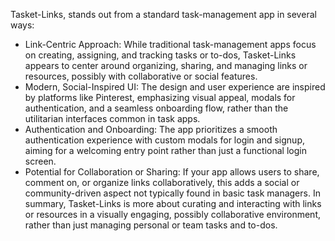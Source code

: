 Tasket-Links, stands out from a standard task-management app in several ways:

- Link-Centric Approach: While traditional task-management apps focus on creating, assigning, and tracking tasks or to-dos, Tasket-Links appears to center around organizing, sharing, and managing links or resources, possibly with collaborative or social features.
- Modern, Social-Inspired UI: The design and user experience are inspired by platforms like Pinterest, emphasizing visual appeal, modals for authentication, and a seamless onboarding flow, rather than the utilitarian interfaces common in task apps.
- Authentication and Onboarding: The app prioritizes a smooth authentication experience with custom modals for login and signup, aiming for a welcoming entry point rather than just a functional login screen.
- Potential for Collaboration or Sharing: If your app allows users to share, comment on, or organize links collaboratively, this adds a social or community-driven aspect not typically found in basic task managers.
In summary, Tasket-Links is more about curating and interacting with links or resources in a visually engaging, possibly collaborative environment, rather than just managing personal or team tasks and to-dos.